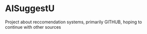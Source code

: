 # AISuggestU
Project about reccomendation systems, primarily GITHUB, hoping to continue with other sources
